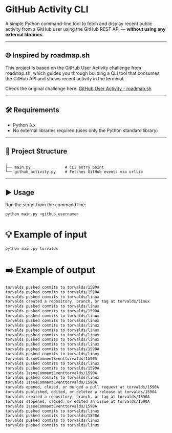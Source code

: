 # GitHub Activity CLI

A simple Python command-line tool to fetch and display recent public activity from a GitHub user using the GitHub REST API — **without using any external libraries**.

---

## 🌐 Inspired by roadmap.sh
This project is based on the GitHub User Activity challenge from roadmap.sh, which guides you through building a CLI tool that consumes the GitHub API and shows recent activity in the terminal.

Check the original challenge here:
[GitHub User Activity - roadmap.sh](roadmap.sh/projects/github-user-activity)

---

## 🛠️ Requirements

- Python 3.x
- No external libraries required (uses only the Python standard library)

---

## 📁 Project Structure

```
.
├── main.py               # CLI entry point
└── github_activity.py    # Fetches GitHub events via urllib
```

---

## ▶️ Usage

Run the script from the command line:

```bash
python main.py <github_username>
```

# 💡 Example of input
```bash
python main.py torvalds
```
# ➡️ Example of output

```bash
torvalds pushed commits to torvalds/1590A
torvalds pushed commits to torvalds/1590A
torvalds pushed commits to torvalds/linux
torvalds created a repository, branch, or tag at torvalds/linux
torvalds pushed commits to torvalds/linux
torvalds pushed commits to torvalds/1590A
torvalds pushed commits to torvalds/linux
torvalds pushed commits to torvalds/linux
torvalds pushed commits to torvalds/linux
torvalds pushed commits to torvalds/linux
torvalds pushed commits to torvalds/linux
torvalds pushed commits to torvalds/linux
torvalds pushed commits to torvalds/linux
torvalds pushed commits to torvalds/1590A
torvalds pushed commits to torvalds/linux
torvalds IssueCommentEventtorvalds/1590A
torvalds pushed commits to torvalds/linux
torvalds pushed commits to torvalds/1590A
torvalds IssueCommentEventtorvalds/1590A
torvalds pushed commits to torvalds/linux
torvalds IssueCommentEventtorvalds/1590A
torvalds opened, closed, or merged a pull request at torvalds/1590A
torvalds published, edited, or deleted a release at torvalds/1590A
torvalds created a repository, branch, or tag at torvalds/1590A
torvalds stopened, closed, or edited an issue at torvalds/1590A
torvalds IssueCommentEventtorvalds/1590A
torvalds pushed commits to torvalds/linux
torvalds pushed commits to torvalds/1590A
torvalds pushed commits to torvalds/linux
torvalds pushed commits to torvalds/linux
```

